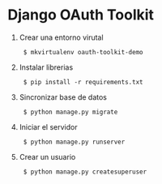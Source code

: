 # Django OAuth Toolkit

1. Crear una entorno virutal

		$ mkvirtualenv oauth-toolkit-demo

2. Instalar librerias

		$ pip install -r requirements.txt

3. Sincronizar base de datos

		$ python manage.py migrate

4. Iniciar el servidor

		$ python manage.py runserver

5. Crear un usuario

		$ python manage.py createsuperuser
